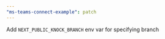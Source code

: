 ```yaml
---
"ms-teams-connect-example": patch
---
```


Add `NEXT_PUBLIC_KNOCK_BRANCH` env var for specifying branch
